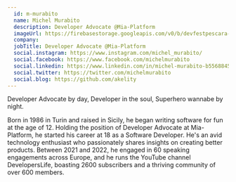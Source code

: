 ```yaml
---
  id: m-murabito
  name: Michel Murabito
  description: Developer Advocate @Mia-Platform
  imageUrl: https://firebasestorage.googleapis.com/v0/b/devfestpescara-2023.appspot.com/o/speakers%2Fm-murabito.png?alt=media&token=03a65148-01a0-4972-8895-8a0c3f65ee5c
  company: 
  jobTitle: Developer Advocate @Mia-Platform
  social.instagram: https://www.instagram.com/michel_murabito/
  social.facebook: https://www.facebook.com/michelmurabito
  social.linkedin: https://www.linkedin.com/in/michel-murabito-b5568845
  social.twitter: https://twitter.com/michelmurabito
  social.blog: https://github.com/akelity
---
```

Developer Advocate by day,
Developer in the soul,
Superhero wannabe by night.

Born in 1986 in Turin and raised in Sicily, he began writing software for fun at the age of 12. Holding the position of Developer Advocate at Mia-Platform, he started his career at 18 as a Software Developer. He's an avid technology enthusiast who passionately shares insights on creating better products. Between 2021 and 2022, he engaged in 60 speaking engagements across Europe, and he runs the YouTube channel DevelopersLife, boasting 2600 subscribers and a thriving community of over 600 members.
  
